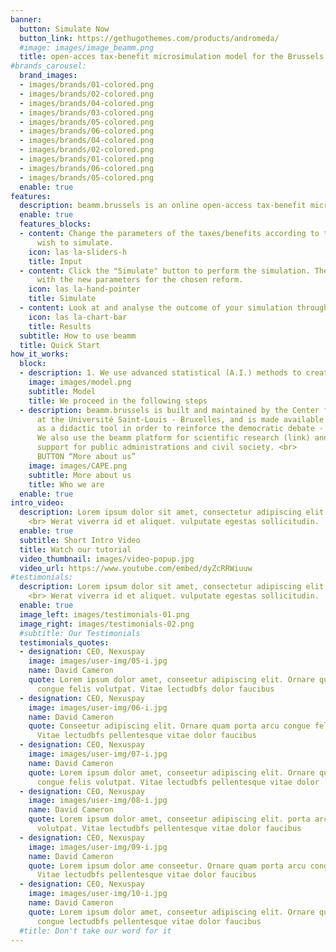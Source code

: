 ```yaml
---
banner:
  button: Simulate Now
  button_link: https://gethugothemes.com/products/andromeda/
  #image: images/image_beamm.png
  title: open-acces tax-benefit microsimulation model for the Brussels Capital Region
#brands_carousel:
  brand_images:
  - images/brands/01-colored.png
  - images/brands/02-colored.png
  - images/brands/04-colored.png
  - images/brands/03-colored.png
  - images/brands/05-colored.png
  - images/brands/06-colored.png
  - images/brands/04-colored.png
  - images/brands/02-colored.png
  - images/brands/01-colored.png
  - images/brands/06-colored.png
  - images/brands/05-colored.png
  enable: true
features:
  description: beamm.brussels is an online open-access tax-benefit microsimulation model for the Brussels Capital Region. You can specify a detailed fiscal or social <br> policy reform, and simulate and analyze the impact of this reform on a sample of households representative of the population of the Brussels Capital Region.
  enable: true
  features_blocks:
  - content: Change the parameters of the taxes/benefits according to the reform you
      wish to simulate.
    icon: las la-sliders-h
    title: Input
  - content: Click the "Simulate" button to perform the simulation. The model will run
      with the new parameters for the chosen reform.
    icon: las la-hand-pointer
    title: Simulate
  - content: Look at and analyse the outcome of your simulation through a series of         easy-readable tables and graphs.
    icon: las la-chart-bar
    title: Results
  subtitle: How to use beamm
  title: Quick Start
how_it_works:
  block:
  - description: 1. We use advanced statistical (A.I.) methods to create a fictitious but highly realistic dataset representative of the population of Brussels and containing all the necessary information to compute the covered taxes and benefits. <br> 2. We project our dataset, representative of the recent past, into the present or near future in function of demographic and economic projections. <br> 3. We compute for all individuals in our sample all the covered taxes, social security contributions and social benefits twice, once for the current tax-benefit system and once for the reformed tax-benefit system of your choice. <br> 4. We compare the situation of all individuals before and after the policy reform, and present an extensive analysis and visualization of the reform from a variety of viewpoints. <br> 5. Households are likely to adapt their (working, consumption, mobility etc.) behavior in function of tax-benefit reforms at some point. To take behavioral reactions into account, beamm.brussels allows you to include the predictions of econometric behavioral models in your impact assessment of a reform. <br> BUTTON “More about beamm”.
    image: images/model.png
    subtitle: Model
    title: We proceed in the following steps
  - description: beamm.brussels is built and maintained by the Center for Applied Public Economics (CAPE) 
      at the Université Saint-Louis - Bruxelles, and is made available online for free 
      as a didactic tool in order to reinforce the democratic debate - without any guarantees (link).
      We also use the beamm platform for scientific research (link) and for policy evaluation and policy
      support for public administrations and civil society. <br>
      BUTTON “More about us”
    image: images/CAPE.png
    subtitle: More about us
    title: Who we are
  enable: true
intro_video:
  description: Lorem ipsum dolor sit amet, consectetur adipiscing elit. Morbi egestas
    <br> Werat viverra id et aliquet. vulputate egestas sollicitudin.
  enable: true
  subtitle: Short Intro Video
  title: Watch our tutorial
  video_thumbnail: images/video-popup.jpg
  video_url: https://www.youtube.com/embed/dyZcRRWiuuw
#testimonials:
  description: Lorem ipsum dolor sit amet, consectetur adipiscing elit. Morbi egestas
    <br> Werat viverra id et aliquet. vulputate egestas sollicitudin.
  enable: true
  image_left: images/testimonials-01.png
  image_right: images/testimonials-02.png
  #subtitle: Our Testimonials
  testimonials_quotes:
  - designation: CEO, Nexuspay
    image: images/user-img/05-i.jpg
    name: David Cameron
    quote: Lorem ipsum dolor amet, conseetur adipiscing elit. Ornare quam porta arcu
      congue felis volutpat. Vitae lectudbfs dolor faucibus
  - designation: CEO, Nexuspay
    image: images/user-img/06-i.jpg
    name: David Cameron
    quote: Conseetur adipiscing elit. Ornare quam porta arcu congue felis volutpat.
      Vitae lectudbfs pellentesque vitae dolor faucibus
  - designation: CEO, Nexuspay
    image: images/user-img/07-i.jpg
    name: David Cameron
    quote: Lorem ipsum dolor amet, conseetur adipiscing elit. Ornare quam porta arcu
      congue felis volutpat. Vitae lectudbfs pellentesque vitae dolor
  - designation: CEO, Nexuspay
    image: images/user-img/08-i.jpg
    name: David Cameron
    quote: Lorem ipsum dolor amet, conseetur adipiscing elit. porta arcu congue felis
      volutpat. Vitae lectudbfs pellentesque vitae dolor faucibus
  - designation: CEO, Nexuspay
    image: images/user-img/09-i.jpg
    name: David Cameron
    quote: Lorem ipsum dolor ame conseetur. Ornare quam porta arcu congue felis volutpat.
      Vitae lectudbfs pellentesque vitae dolor faucibus
  - designation: CEO, Nexuspay
    image: images/user-img/10-i.jpg
    name: David Cameron
    quote: Lorem ipsum dolor amet, conseetur adipiscing elit. Ornare quam porta arcu
      congue lectudbfs pellentesque vitae dolor faucibus
  #title: Don't take our word for it
---
```

